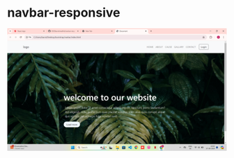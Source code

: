 # navbar-responsive
<img src="https://github.com/8505barotmaithili/navbar-responsive/blob/main/Screenshot%20(90).png?raw=true">
